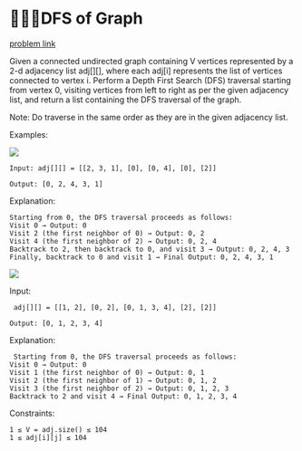# 👩🏻‍💻DFS of Graph
 [problem link](https://www.geeksforgeeks.org/problems/depth-first-traversal-for-a-graph/1)

Given a connected undirected graph containing V vertices represented by a 2-d adjacency list adj[][], where each adj[i] represents the list of vertices connected to vertex i. Perform a Depth First Search (DFS) traversal starting from vertex 0, visiting vertices from left to right as per the given adjacency list, and return a list containing the DFS traversal of the graph.

Note: Do traverse in the same order as they are in the given adjacency list.

Examples:

![](https://media.geeksforgeeks.org/img-practice/prod/addEditProblem/700203/Web/Other/blobid0_1728647807.jpg)
```
Input: adj[][] = [[2, 3, 1], [0], [0, 4], [0], [2]]

Output: [0, 2, 4, 3, 1]
```
Explanation: 
```
Starting from 0, the DFS traversal proceeds as follows:
Visit 0 → Output: 0 
Visit 2 (the first neighbor of 0) → Output: 0, 2 
Visit 4 (the first neighbor of 2) → Output: 0, 2, 4 
Backtrack to 2, then backtrack to 0, and visit 3 → Output: 0, 2, 4, 3 
Finally, backtrack to 0 and visit 1 → Final Output: 0, 2, 4, 3, 1
```
![](https://media.geeksforgeeks.org/img-practice/prod/addEditProblem/700203/Web/Other/blobid1_1728648013.jpg)

Input:
```
 adj[][] = [[1, 2], [0, 2], [0, 1, 3, 4], [2], [2]]

Output: [0, 1, 2, 3, 4]
```
Explanation:
```
 Starting from 0, the DFS traversal proceeds as follows: 
Visit 0 → Output: 0 
Visit 1 (the first neighbor of 0) → Output: 0, 1 
Visit 2 (the first neighbor of 1) → Output: 0, 1, 2 
Visit 3 (the first neighbor of 2) → Output: 0, 1, 2, 3 
Backtrack to 2 and visit 4 → Final Output: 0, 1, 2, 3, 4
```
Constraints:
```
1 ≤ V = adj.size() ≤ 104
1 ≤ adj[i][j] ≤ 104
```
